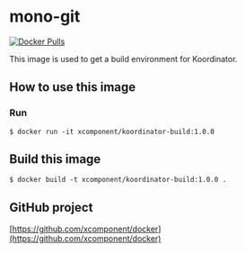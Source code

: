 # mono-git

[![Docker Pulls](https://img.shields.io/docker/pulls/xcomponent/koordinator-build.svg)](https://store.docker.com/communit2/images/xcomponent/koordinator-build)

This image is used to get a build environment for Koordinator.

## How to use this image

### Run

```
$ docker run -it xcomponent/koordinator-build:1.0.0
```

## Build this image

```
$ docker build -t xcomponent/koordinator-build:1.0.0 .
```

## GitHub project

[https://github.com/xcomponent/docker](https://github.com/xcomponent/docker)
